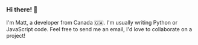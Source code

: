 ### Hi there! 👋

I'm Matt, a developer from Canada 🇨🇦. I'm usually writing Python or JavaScript code. Feel free to send me an email, I'd love to collaborate on a project!
